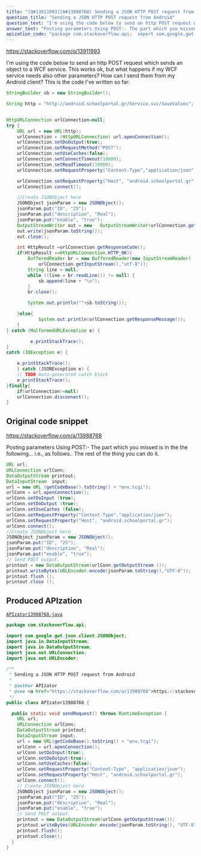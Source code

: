 ```yaml
---
title: "[Q#13911993][A#13988768] Sending a JSON HTTP POST request from Android"
question_title: "Sending a JSON HTTP POST request from Android"
question_text: "I'm using the code below to send an http POST request which sends an object to a WCF service. This works ok, but what happens if my WCF service needs also other parameters? How can I send them from my Android client? This is the code I've written so far:"
answer_text: "Posting parameters Using POST:- The part which you missed is in the the following... i.e., as follows.. The rest of the thing you can do it."
apization_code: "package com.stackoverflow.api;  import com.google.gwt.json.client.JSONObject; import java.io.DataInputStream; import java.io.DataOutputStream; import java.net.URLConnection; import java.net.URLEncoder;  /**  * Sending a JSON HTTP POST request from Android  *  * @author APIzator  * @see <a href=\"https://stackoverflow.com/a/13988768\">https://stackoverflow.com/a/13988768</a>  */ public class APIzator13988768 {    public static void sendRequest() throws RuntimeException {     URL url;     URLConnection urlConn;     DataOutputStream printout;     DataInputStream input;     url = new URL(getCodeBase().toString() + \"env.tcgi\");     urlConn = url.openConnection();     urlConn.setDoInput(true);     urlConn.setDoOutput(true);     urlConn.setUseCaches(false);     urlConn.setRequestProperty(\"Content-Type\", \"application/json\");     urlConn.setRequestProperty(\"Host\", \"android.schoolportal.gr\");     urlConn.connect();     // Create JSONObject here     JSONObject jsonParam = new JSONObject();     jsonParam.put(\"ID\", \"25\");     jsonParam.put(\"description\", \"Real\");     jsonParam.put(\"enable\", \"true\");     // Send POST output.     printout = new DataOutputStream(urlConn.getOutputStream());     printout.writeBytes(URLEncoder.encode(jsonParam.toString(), \"UTF-8\"));     printout.flush();     printout.close();   } }"
---
```


https://stackoverflow.com/q/13911993

I&#x27;m using the code below to send an http POST request which sends an object to a WCF service. This works ok, but what happens if my WCF service needs also other parameters? How can I send them from my Android client?
This is the code I&#x27;ve written so far:


```java
StringBuilder sb = new StringBuilder();  

String http = "http://android.schoolportal.gr/Service.svc/SaveValues";  


HttpURLConnection urlConnection=null;  
try {  
    URL url = new URL(http);  
    urlConnection = (HttpURLConnection) url.openConnection();
    urlConnection.setDoOutput(true);   
    urlConnection.setRequestMethod("POST");  
    urlConnection.setUseCaches(false);  
    urlConnection.setConnectTimeout(10000);  
    urlConnection.setReadTimeout(10000);  
    urlConnection.setRequestProperty("Content-Type","application/json");   

    urlConnection.setRequestProperty("Host", "android.schoolportal.gr");
    urlConnection.connect();  

    //Create JSONObject here
    JSONObject jsonParam = new JSONObject();
    jsonParam.put("ID", "25");
    jsonParam.put("description", "Real");
    jsonParam.put("enable", "true");
    OutputStreamWriter out = new   OutputStreamWriter(urlConnection.getOutputStream());
    out.write(jsonParam.toString());
    out.close();  

    int HttpResult =urlConnection.getResponseCode();  
    if(HttpResult ==HttpURLConnection.HTTP_OK){  
        BufferedReader br = new BufferedReader(new InputStreamReader(  
            urlConnection.getInputStream(),"utf-8"));  
        String line = null;  
        while ((line = br.readLine()) != null) {  
            sb.append(line + "\n");  
        }  
        br.close();  

        System.out.println(""+sb.toString());  

    }else{  
            System.out.println(urlConnection.getResponseMessage());  
    }  
} catch (MalformedURLException e) {  

         e.printStackTrace();  
}  
catch (IOException e) {  

    e.printStackTrace();  
    } catch (JSONException e) {
    // TODO Auto-generated catch block
    e.printStackTrace();
}finally{  
    if(urlConnection!=null)  
    urlConnection.disconnect();  
}
```


## Original code snippet

https://stackoverflow.com/a/13988768

Posting parameters Using POST:-
The part which you missed is in the the following... i.e., as follows..
The rest of the thing you can do it.

```java
URL url;
URLConnection urlConn;
DataOutputStream printout;
DataInputStream  input;
url = new URL (getCodeBase().toString() + "env.tcgi");
urlConn = url.openConnection();
urlConn.setDoInput (true);
urlConn.setDoOutput (true);
urlConn.setUseCaches (false);
urlConn.setRequestProperty("Content-Type","application/json");   
urlConn.setRequestProperty("Host", "android.schoolportal.gr");
urlConn.connect();  
//Create JSONObject here
JSONObject jsonParam = new JSONObject();
jsonParam.put("ID", "25");
jsonParam.put("description", "Real");
jsonParam.put("enable", "true");
// Send POST output.
printout = new DataOutputStream(urlConn.getOutputStream ());
printout.writeBytes(URLEncoder.encode(jsonParam.toString(),"UTF-8"));
printout.flush ();
printout.close ();
```

## Produced APIzation

[`APIzator13988768.java`](https://github.com/pasqualesalza/apization-temp-data/raw/master/apizations/java/APIzator13988768.java)

```java
package com.stackoverflow.api;

import com.google.gwt.json.client.JSONObject;
import java.io.DataInputStream;
import java.io.DataOutputStream;
import java.net.URLConnection;
import java.net.URLEncoder;

/**
 * Sending a JSON HTTP POST request from Android
 *
 * @author APIzator
 * @see <a href="https://stackoverflow.com/a/13988768">https://stackoverflow.com/a/13988768</a>
 */
public class APIzator13988768 {

  public static void sendRequest() throws RuntimeException {
    URL url;
    URLConnection urlConn;
    DataOutputStream printout;
    DataInputStream input;
    url = new URL(getCodeBase().toString() + "env.tcgi");
    urlConn = url.openConnection();
    urlConn.setDoInput(true);
    urlConn.setDoOutput(true);
    urlConn.setUseCaches(false);
    urlConn.setRequestProperty("Content-Type", "application/json");
    urlConn.setRequestProperty("Host", "android.schoolportal.gr");
    urlConn.connect();
    // Create JSONObject here
    JSONObject jsonParam = new JSONObject();
    jsonParam.put("ID", "25");
    jsonParam.put("description", "Real");
    jsonParam.put("enable", "true");
    // Send POST output.
    printout = new DataOutputStream(urlConn.getOutputStream());
    printout.writeBytes(URLEncoder.encode(jsonParam.toString(), "UTF-8"));
    printout.flush();
    printout.close();
  }
}

```